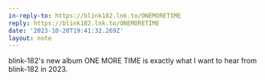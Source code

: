 ```yaml
---
in-reply-to: https://blink182.lnk.to/ONEMORETIME
reply: https://blink182.lnk.to/ONEMORETIME
date: '2023-10-20T19:41:32.269Z'
layout: note
---
```

blink-182's new album ONE MORE TIME is exactly what I want to hear from blink-182 in 2023.